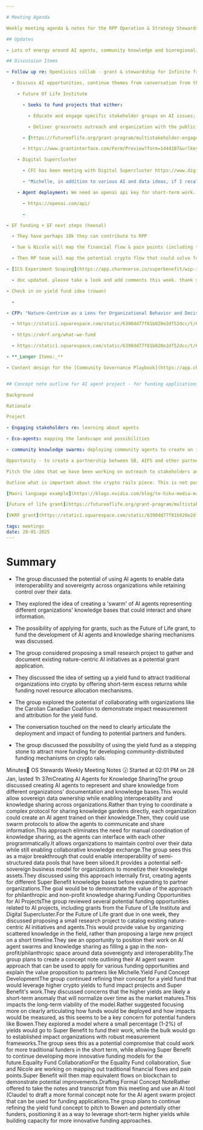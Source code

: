 ```yaml
---

# Meeting Agenda

Weekly meeting agenda & notes for the RPP Operation & Strategy Stewards team.

## Updates

- Lots of energy around AI agents, community knowledge and bioregionalism. Good space to keep an eye on

## Discussion Items

- Follow up re: OpenCivics collab - grant & stewardship for Infinite front porch (rather)

  - Discuss AI opportunities, continue themes from conversation from the GC about AI funding possibilities (rowan)

    - Future Of Life Institute

      - Seeks to fund projects that either:

        - Educate and engage specific stakeholder groups on AI issues;

        - Deliver grassroots outreach and organization with the public.

      - [https://futureoflife.org/grant-program/multistakeholder-engagement-for-safe-and-prosperous-ai/](https://futureoflife.org/grant-program/multistakeholder-engagement-for-safe-and-prosperous-ai/)

      - https://www.grantinterface.com/Form/Preview?form=1444187&urlkey=fli

    - Digital Supercluster

      - CFC has been meeting with Digital Supercluster https://www.digitalsupercluster.ca/ and right after our SB GC where you were talking about AI agents and web3 I literally got this message as a follow up to our last meeting...

      - "Michelle, in addition to various AI and data ideas, if I recall correctly, you mentioned on the call that you've been doing some work around blockchain? Could you elaborate on that? Some time ago we explored the combination of Decentralised Autonomous Organisations (DAOs) + AI Agents (although that didn't turn into a separate DIGITAL program) and I wonder if there's anything on that front, given the rapid progress in both areas and their application in the not-for-profit sector."

    - Agent deployment: We need an openai api key for short-term work. Can anyone grab one for SB and share the key with me? (it won't take my prepaid card) - It's $20

      - https://openai.com/api/

      - 

- EF funding + EF next steps (heenal)

  - They have perhaps 10k they can contribute to RPP

  - Sue & Nicole will map the financial flow & pain points (including transfer fees, delays, bureaucracy, etc) then RPP team will map an equivalent (but better/cheaper) flow on-chain

  - Then RP team will map the potential crypto flow that could solve for their pain points and out of this we will build the experiment

- [ICS Experiment Scoping](https://app.charmverse.io/superbenefit/wip-ics-experiment-scoping-0011477827223125292) (heenal)

  - doc updated. please take a look and add comments this week. thank you :)

- Check in on yield fund idea (rowan)

  - 

- CFP: "Nature-Centrism as a Lens for Organizational Behavior and Decision-Making" - $500k+ - due Feb 3 (heenal)

  - https://static1.squarespace.com/static/6390dd77f81b020e2df52dcc/t/677c63a8d748d67cb77b7649/1736205224661/Call+for+Proposals+-+Spring+2025+-+Nature-Centric+Behavior+%5E0+Decision-Making.pdf

  - https://vkrf.org/what-we-fund

  - https://static1.squarespace.com/static/6390dd77f81b020e2df52dcc/t/67780de24b81906ce68acbdc/1735921122807/vkrf-guidelines-submitting-letters-inquiry.pdf

- **_Longer Items:_**

- Content design for the [Community Governance Playbook](https://app.charmverse.io/superbenefit/community-governance-playbook-rpp-8010900790578133) (including other members of the RPP Core team) - 


## Concept note outline for AI agent project - for funding applications

Background

Rationale

Project

- Engaging stakeholders re: learning about agents

- Eco-agents: mapping the landscape and possibilities

- community knowledge swarms: deploying community agents to create an infinite front porch

Opportunity - to create a partnership between SB, AIFS and other partners like OpenCivics. Each org creates an AI agent to wrap their docs and frameworks. Then we create a swarm out of the agents to make a resource for building DAOs etc.

Pitch the idea that we have been working on outreach to stakeholders and community for 2 years through SB, RPP & AIFS. We are now going to operationalize agents to make a lot of the resources we have created accessible to all and able to connect and communicate with one another to integrate collective wisdom and provide answers to difficult questions.

Outline what is important about the crypto rails piece. This is not possible any other way. Liberate community and org data in a way that protects their ownership of the data, makes it valuable to others, and potentially makes the sharing of it valuable to the org sharing it via the agent swarm.

[Maori language example](https://blogs.nvidia.com/blog/te-hiku-media-maori-speech-ai/)

[Future of life grant](https://futureoflife.org/grant-program/multistakeholder-engagement-for-safe-and-prosperous-ai/)

[VKRF grant](https://static1.squarespace.com/static/6390dd77f81b020e2df52dcc/t/677c63a8d748d67cb77b7649/1736205224661/Call+for+Proposals+-+Spring+2025+-+Nature-Centric+Behavior+%5E0+Decision-Making.pdf)

tags: meetings
date: 28-01-2025
---
```


# Summary

- The group discussed the potential of using AI agents to enable data interoperability and sovereignty across organizations while retaining control over their data.

- They explored the idea of creating a 'swarm' of AI agents representing different organizations' knowledge bases that could interact and share information.

- The possibility of applying for grants, such as the Future of Life grant, to fund the development of AI agents and knowledge sharing mechanisms was discussed.

- The group considered proposing a small research project to gather and document existing nature-centric AI initiatives as a potential grant application.

- They discussed the idea of setting up a yield fund to attract traditional organizations into crypto by offering short-term excess returns while funding novel resource allocation mechanisms.

- The group explored the potential of collaborating with organizations like the Carolian Canadian Coalition to demonstrate impact measurement and attribution for the yield fund.

- The conversation touched on the need to clearly articulate the deployment and impact of funding to potential partners and funders.

- The group discussed the possibility of using the yield fund as a stepping stone to attract more funding for developing community-distributed funding mechanisms on crypto rails.

Minutes📝 OS Stewards Weekly Meeting Notes 🕞 Started at 02:01 PM on 28 Jan, lasted 1h 37mCreating AI Agents for Knowledge SharingThe group discussed creating AI agents to represent and share knowledge from different organizations' documentation and knowledge bases.This would allow sovereign data ownership while enabling interoperability and knowledge sharing across organizations.Rather than trying to coordinate a complex protocol for sharing knowledge gardens directly, each organization could create an AI agent trained on their knowledge.Then, they could use swarm protocols to allow the agents to communicate and share information.This approach eliminates the need for manual coordination of knowledge sharing, as the agents can interface with each other programmatically.It allows organizations to maintain control over their data while still enabling collaborative knowledge exchange.The group sees this as a major breakthrough that could enable interoperability of semi-structured data pools that have been siloed.It provides a potential self-sovereign business model for organizations to monetize their knowledge assets.They discussed using this approach internally first, creating agents for different Super Benefit knowledge bases before expanding to partner organizations.The goal would be to demonstrate the value of the approach for philanthropic and non-profit knowledge sharing.Funding Opportunities for AI ProjectsThe group reviewed several potential funding opportunities related to AI projects, including grants from the Future of Life Institute and Digital Supercluster.For the Future of Life grant due in one week, they discussed proposing a small research project to catalog existing nature-centric AI initiatives and agents.This would provide value by organizing scattered knowledge in the field, rather than proposing a large new project on a short timeline.They see an opportunity to position their work on AI agent swarms and knowledge sharing as filling a gap in the non-profit/philanthropic space around data sovereignty and interoperability.The group plans to create a concept note outlining their AI agent swarm approach that can be used to apply for various funding opportunities and explain the value proposition to partners like Michelle.Yield Fund Concept DevelopmentThe group continued refining their concept for a yield fund that would leverage higher crypto yields to fund impact projects and Super Benefit's work.They discussed concerns that the higher yields are likely a short-term anomaly that will normalize over time as the market matures.This impacts the long-term viability of the model.Rather suggested focusing more on clearly articulating how funds would be deployed and how impacts would be measured, as this seems to be a key concern for potential funders like Bowen.They explored a model where a small percentage (1-2%) of yields would go to Super Benefit to fund their work, while the bulk would go to established impact organizations with robust measurement frameworks.The group sees this as a potential compromise that could work for more traditional funders in the short term, while allowing Super Benefit to continue developing more innovative funding models for the future.Equality Fund CollaborationFor the Equality Fund collaboration, Sue and Nicole are working on mapping out traditional financial flows and pain points.Super Benefit will then map equivalent flows on blockchain to demonstrate potential improvements.Drafting Formal Concept NoteRather offered to take the notes and transcript from this meeting and use an AI tool (Claude) to draft a more formal concept note for the AI agent swarm project that can be used for funding applications.The group plans to continue refining the yield fund concept to pitch to Bowen and potentially other funders, positioning it as a way to leverage short-term higher yields while building capacity for more innovative funding approaches.
